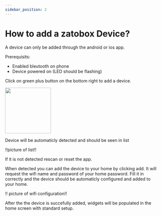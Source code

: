 ```yaml
---
sidebar_position: 2
---
```


# How to add a zatobox Device?

A device can only be added through the android or ios app. 

Prerequisits:
- Enabled bleutooth on phone
- Device powered on (LED should be flashing)

Click on green plus button on the bottom right to add a device.

<img src="/img/app/devicelist.png" alt="" width="150"/>

Device will be automaticly detected and should be seen in list

!!picture of list!!

If it is not detected rescan or reset the app. 

When detected you can add the device to your home by clicking add. It will request the wifi name and password of your home password. Fill it in correctly and the device should be automaticly configured and added to your home.

!! picture of wifi configuration!!

After the the device is succefully added, widgets will be populated in the home screen with standard setup.

